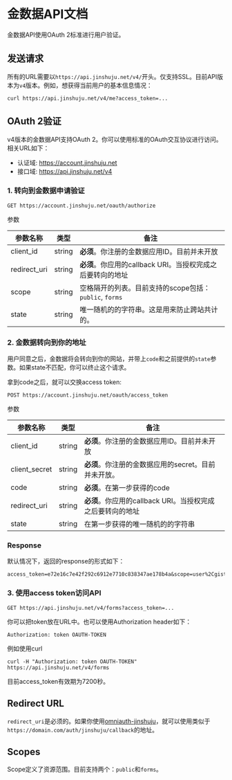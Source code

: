 # 金数据API文档

金数据API使用OAuth 2标准进行用户验证。


## 发送请求

所有的URL需要以`https://api.jinshuju.net/v4/`开头。仅支持SSL。目前API版本为`v4`版本。例如，想获得当前用户的基本信息情况：

    curl https://api.jinshuju.net/v4/me?access_token=...

## OAuth 2验证

v4版本的金数据API支持OAuth 2。你可以使用标准的OAuth交互协议进行访问。相关URL如下：

* 认证域: https://account.jinshuju.net
* 接口域: https://api.jinshuju.net/v4

### 1. 转向到金数据申请验证

    GET https://account.jinshuju.net/oauth/authorize
  
参数

参数名称  | 类型  | 备注
------------- | ------------- | -----------
client_id  | string | **必须**。你注册的金数据应用ID。目前并未开放
redirect_uri  | string | **必须**。你应用的callback URI。当授权完成之后要转向的地址
scope  | string | 空格隔开的列表。目前支持的scope包括：`public`, `forms`
state | string | 唯一随机的的字符串。这是用来防止跨站共计的。

### 2. 金数据转向到你的地址

用户同意之后，金数据将会转向到你的网站，并带上`code`和之前提供的`state`参数。如果state不匹配，你可以终止这个请求。

拿到code之后，就可以交换access token: 

    POST https://account.jinshuju.net/oauth/access_token
    
参数

参数名称  | 类型  | 备注
------------- | ------------- | -----------
client_id  | string | **必须**。你注册的金数据应用ID。目前并未开放
client_secret  | string | **必须**。你注册的金数据应用的secret。目前并未开放。
code  | string | **必须**。在第一步获得的code
redirect_uri  | string | **必须**。你应用的callback URI。当授权完成之后要转向的地址
state | string | 在第一步获得的唯一随机的的字符串

### Response

默认情况下，返回的response的形式如下：

    access_token=e72e16c7e42f292c6912e7710c838347ae178b4a&scope=user%2Cgist&token_type=bearer
    
### 3. 使用access token访问API

    GET https://api.jinshuju.net/v4/forms?access_token=...

你可以把token放在URL中。也可以使用Authorization header如下：

    Authorization: token OAUTH-TOKEN
  
例如使用curl
    
    curl -H "Authorization: token OAUTH-TOKEN" https://api.jinshuju.net/v4/forms
    
目前access_token有效期为7200秒。
    
## Redirect URL

`redirect_uri`是必须的。如果你使用[omniauth-jinshuju](https://github.com/jinshuju/omniauth-jinshuju)，就可以使用类似于`https://domain.com/auth/jinshuju/callback`的地址。

## Scopes

Scope定义了资源范围。目前支持两个：`public`和`forms`。
    